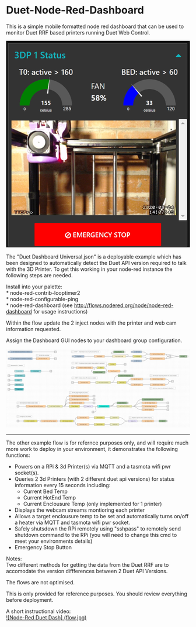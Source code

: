 # Duet-Node-Red-Dashboard

This is a simple mobile formatted node red dashboard that can be used to monitor Duet RRF based printers running Duet Web Control.

![3D Printer Dashboard](printerdash2.jpg)




The "Duet Dashboard Universal.json" is a deployable example which has been designed to automatically detect the Duet API version required to talk with the 3D Printer.
To get this working in your node-red instance the following steps are needed.  

Install into your palette:  
    * node-red-contrib-looptimer2  
    * node-red-configurable-ping  
    * node-red-dashboard (see http://flows.nodered.org/node/node-red-dashboard for usage instructions)  

Within the flow update the 2 inject nodes with the printer and web cam information requested.

Assign the Dashboard GUI nodes to your dashboard group configuration.

![Duet Dashboard Universal.json](flow.jpg)


*************************


The other example flow is for refernce purposes only, and will require much more work to deploy in your environment, it demonstrates the following functions:  

* Powers on a RPi & 3d Printer(s) via MQTT and a tasmota wifi pwr socket(s).  
* Queries 2 3d Printers (with 2 different duet api versions) for status information every 15 seconds including:  
    *  Current Bed Temp  
    *  Current HotEnd Temp  
    *  Current Enclousure Temp (only implemented for 1 printer)  
* Displays the webcam streams montioring each printer 
* Allows a target enclousure temp to be set and automatically turns on/off a heater via MQTT and tasmota wifi pwr socket.  
* Safely shutsdown the RPi remotely using "sshpass" to remotely send shutdown command to the RPi (you will need to change this cmd to meet your environments details)  
* Emergency Stop Button

Notes:  
Two different methods for getting the data from the Duet RRF are to accomodate the version diffferences between 2 Duet API Versions.

The flows are not optimised.


This is only provided for reference purposes. You should review everything before deployment.  

A short instructional video:  
[![Node-Red Duet Dash] (flow.jpg)](https://youtu.be/h_kTPOJejQE "Node-Red Duet Dash")
